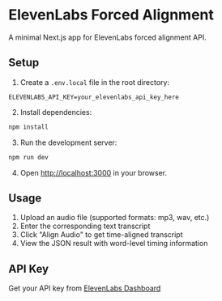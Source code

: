 # ElevenLabs Forced Alignment

A minimal Next.js app for ElevenLabs forced alignment API.

## Setup

1. Create a `.env.local` file in the root directory:
```
ELEVENLABS_API_KEY=your_elevenlabs_api_key_here
```

2. Install dependencies:
```bash
npm install
```

3. Run the development server:
```bash
npm run dev
```

4. Open [http://localhost:3000](http://localhost:3000) in your browser.

## Usage

1. Upload an audio file (supported formats: mp3, wav, etc.)
2. Enter the corresponding text transcript
3. Click "Align Audio" to get time-aligned transcript
4. View the JSON result with word-level timing information

## API Key

Get your API key from [ElevenLabs Dashboard](https://beta.elevenlabs.io/speech-synthesis)
